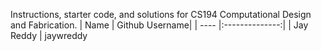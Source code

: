 Instructions, starter code, and solutions for CS194 Computational Design and Fabrication.
| Name | Github Username|
| ---- |:--------------:|
| Jay Reddy | jaywreddy

